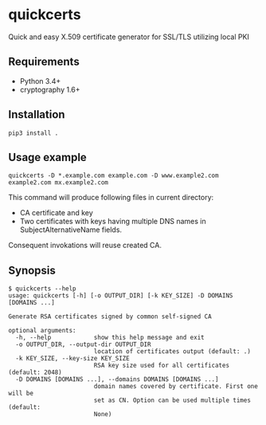 # quickcerts

Quick and easy X.509 certificate generator for SSL/TLS utilizing local PKI

## Requirements

* Python 3.4+
* cryptography 1.6+

## Installation

```
pip3 install .
```

## Usage example

```
quickcerts -D *.example.com example.com -D www.example2.com example2.com mx.example2.com
```

This command will produce following files in current directory:
* CA certificate and key
* Two certificates with keys having multiple DNS names in SubjectAlternativeName fields.

Consequent invokations will reuse created CA.

## Synopsis

```
$ quickcerts --help
usage: quickcerts [-h] [-o OUTPUT_DIR] [-k KEY_SIZE] -D DOMAINS [DOMAINS ...]

Generate RSA certificates signed by common self-signed CA

optional arguments:
  -h, --help            show this help message and exit
  -o OUTPUT_DIR, --output-dir OUTPUT_DIR
                        location of certificates output (default: .)
  -k KEY_SIZE, --key-size KEY_SIZE
                        RSA key size used for all certificates (default: 2048)
  -D DOMAINS [DOMAINS ...], --domains DOMAINS [DOMAINS ...]
                        domain names covered by certificate. First one will be
                        set as CN. Option can be used multiple times (default:
                        None)
```
